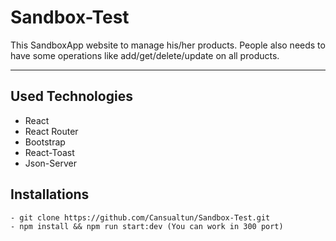 # Sandbox-Test

 
This SandboxApp website to manage his/her products. People also needs to have some operations like add/get/delete/update on all products.

--- 

## Used Technologies

- React 
- React Router 
- Bootstrap
- React-Toast
- Json-Server

## Installations 

```
- git clone https://github.com/Cansualtun/Sandbox-Test.git
- npm install && npm run start:dev (You can work in 300 port)

```
